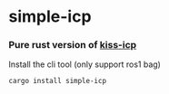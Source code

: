 # simple-icp

### Pure rust version of [kiss-icp](https://github.com/PRBonn/kiss-icp)

Install the cli tool (only support ros1 bag)
```sh
cargo install simple-icp
```